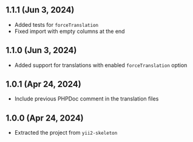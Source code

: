 ## 1.1.1 (Jun 3, 2024)

- Added tests for `forceTranslation`
- Fixed import with empty columns at the end

## 1.1.0 (Jun 3, 2024)

- Added support for translations with enabled `forceTranslation` option

## 1.0.1 (Apr 24, 2024)

- Include previous PHPDoc comment in the translation files

## 1.0.0 (Apr 24, 2024)

- Extracted the project from `yii2-skeleton`